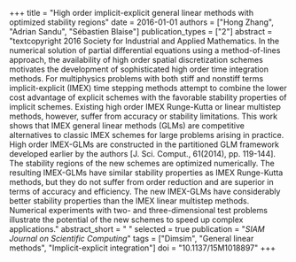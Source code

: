 +++
title = "High order implicit-explicit general linear methods with optimized stability regions"
date = 2016-01-01
authors = ["Hong Zhang", "Adrian Sandu", "Sébastien Blaise"]
publication_types = ["2"]
abstract = "textcopyright 2016 Society for Industrial and Applied Mathematics. In the numerical solution of partial differential equations using a method-of-lines approach, the availability of high order spatial discretization schemes motivates the development of sophisticated high order time integration methods. For multiphysics problems with both stiff and nonstiff terms implicit-explicit (IMEX) time stepping methods attempt to combine the lower cost advantage of explicit schemes with the favorable stability properties of implicit schemes. Existing high order IMEX Runge-Kutta or linear multistep methods, however, suffer from accuracy or stability limitations. This work shows that IMEX general linear methods (GLMs) are competitive alternatives to classic IMEX schemes for large problems arising in practice. High order IMEX-GLMs are constructed in the partitioned GLM framework developed earlier by the authors [J. Sci. Comput., 61(2014), pp. 119-144]. The stability regions of the new schemes are optimized numerically. The resulting IMEX-GLMs have similar stability properties as IMEX Runge-Kutta methods, but they do not suffer from order reduction and are superior in terms of accuracy and efficiency. The new IMEX-GLMs have considerably better stability properties than the IMEX linear multistep methods. Numerical experiments with two- and three-dimensional test problems illustrate the potential of the new schemes to speed up complex applications."
abstract_short = " "
selected = true
publication = "*SIAM Journal on Scientific Computing*"
tags = ["Dimsim", "General linear methods", "Implicit-explicit integration"]
doi = "10.1137/15M1018897"
+++

